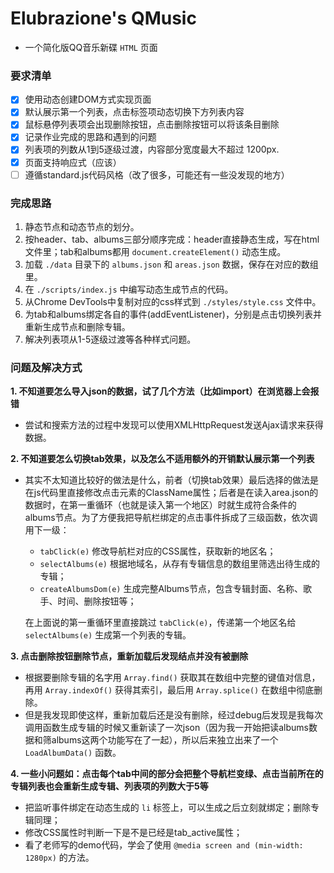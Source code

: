 # Elubrazione's QMusic
* 一个简化版QQ音乐新碟 `HTML` 页面
### 要求清单
- [x] 使用动态创建DOM方式实现页面
- [x] 默认展示第一个列表，点击标签项动态切换下方列表内容
- [x] 鼠标悬停列表项会出现删除按钮，点击删除按钮可以将该条目删除
- [x] 记录作业完成的思路和遇到的问题
- [x] 列表项的列数从1到5逐级过渡，内容部分宽度最大不超过 1200px.
- [x] 页面支持响应式（应该）
- [ ] 遵循standard.js代码风格（改了很多，可能还有一些没发现的地方）

### 完成思路
1. 静态节点和动态节点的划分。
2. 按header、tab、albums三部分顺序完成：header直接静态生成，写在html文件里；tab和albums都用 `document.createElement()` 动态生成。
3. 加载 `./data` 目录下的 `albums.json` 和 `areas.json` 数据，保存在对应的数组里。
4. 在 `./scripts/index.js` 中编写动态生成节点的代码。
5. 从Chrome DevTools中复制对应的css样式到 `./styles/style.css` 文件中。
6. 为tab和albums绑定各自的事件(addEventListener)，分别是点击切换列表并重新生成节点和删除专辑。
7. 解决列表项从1-5逐级过渡等各种样式问题。

### 问题及解决方式
**1. 不知道要怎么导入json的数据，试了几个方法（比如import）在浏览器上会报错**
* 尝试和搜索方法的过程中发现可以使用XMLHttpRequest发送Ajax请求来获得数据。

**2. 不知道要怎么切换tab效果，以及怎么不适用额外的开销默认展示第一个列表**
* 其实不太知道比较好的做法是什么，前者（切换tab效果）最后选择的做法是在js代码里直接修改点击元素的ClassName属性；后者是在读入area.json的数据时，在第一重循环（也就是读入第一个地区）时就生成符合条件的albums节点。为了方便我把导航栏绑定的点击事件拆成了三级函数，依次调用下一级：

    * `tabClick(e)` 修改导航栏对应的CSS属性，获取新的地区名；
    * `selectAlbums(e)` 根据地域名，从存有专辑信息的数组里筛选出待生成的专辑；
    * `createAlbumsDom(e)` 生成完整Albums节点，包含专辑封面、名称、歌手、时间、删除按钮等；

    在上面说的第一重循环里直接跳过 `tabClick(e)`，传递第一个地区名给 `selectAlbums(e)` 生成第一个列表的专辑。

**3. 点击删除按钮删除节点，重新加载后发现结点并没有被删除**
* 根据要删除专辑的名字用 `Array.find()` 获取其在数组中完整的键值对信息，再用 `Array.indexOf()` 获得其索引，最后用 `Array.splice()` 在数组中彻底删除。
* 但是我发现即使这样，重新加载后还是没有删除，经过debug后发现是我每次调用函数生成专辑的时候又重新读了一次json（因为我一开始把读albums数据和筛albums这两个功能写在了一起），所以后来独立出来了一个 `LoadAlbumData()` 函数。

**4. 一些小问题如：点击每个tab中间的部分会把整个导航栏变绿、点击当前所在的专辑列表也会重新生成专辑、列表项的列数大于5等**
* 把监听事件绑定在动态生成的 `li` 标签上，可以生成之后立刻就绑定；删除专辑同理；
* 修改CSS属性时判断一下是不是已经是tab_active属性；
* 看了老师写的demo代码，学会了使用 `@media screen and (min-width: 1280px)` 的方法。